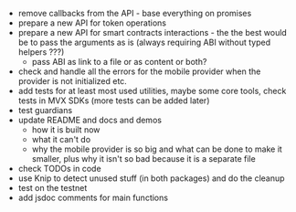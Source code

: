 - remove callbacks from the API - base everything on promises
- prepare a new API for token operations
- prepare a new API for smart contracts interactions - the the best would be to pass the arguments as is (always requiring ABI without typed helpers ???)
  - pass ABI as link to a file or as content or both?
- check and handle all the errors for the mobile provider when the provider is not initialized etc.
- add tests for at least most used utilities, maybe some core tools, check tests in MVX SDKs (more tests can be added later)
- test guardians 
- update README and docs and demos
  - how it is built now
  - what it can't do
  - why the mobile provider is so big and what can be done to make it smaller, plus why it isn't so bad because it is a separate file
- check TODOs in code
- use Knip to detect unused stuff (in both packages) and do the cleanup
- test on  the testnet
- add jsdoc comments for main functions
